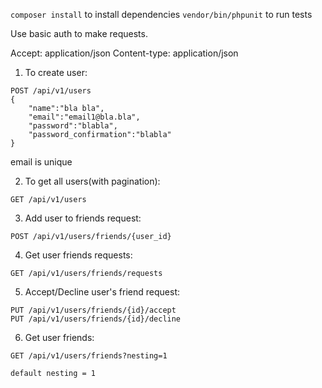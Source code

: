 `composer install` to install dependencies
`vendor/bin/phpunit` to run tests

Use basic auth to make requests.

Accept: application/json
Content-type: application/json


1) To create user:
```
POST /api/v1/users
{
    "name":"bla bla",
    "email":"email1@bla.bla",
    "password":"blabla",
    "password_confirmation":"blabla"
}
```
email is unique


2) To get all users(with pagination):
```
GET /api/v1/users
```

3) Add user to friends request:
```
POST /api/v1/users/friends/{user_id}

```

4) Get user friends requests:
```
GET /api/v1/users/friends/requests
```

5) Accept/Decline user's friend request:
```
PUT /api/v1/users/friends/{id}/accept
PUT /api/v1/users/friends/{id}/decline
```

6) Get user friends:
```
GET /api/v1/users/friends?nesting=1

default nesting = 1
```
